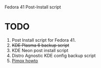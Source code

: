 
Fedora 41 Post-Install script

# TODO

1. Post Install script for Fedora 41. 
2. ~~KDE Plasma 6 backup script~~
3. KDE Neon post install script
4. Distro Agnostic KDE config backup script
5. [Pimox howto](https://gist.github.com/the-polak)
